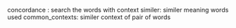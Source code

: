 concordance : search the words with context
similer: similer meaning words used
common_contexts: similer context of pair of words